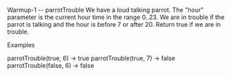 Warmup-1 -- parrotTrouble
We have a loud talking parrot. The "hour" parameter is the current hour time in the range 0..23. We are in trouble if the parrot is talking and the hour is before 7 or after 20. Return true if we are in trouble.

Examples

parrotTrouble(true, 6) → true
parrotTrouble(true, 7) → false
parrotTrouble(false, 6) → false